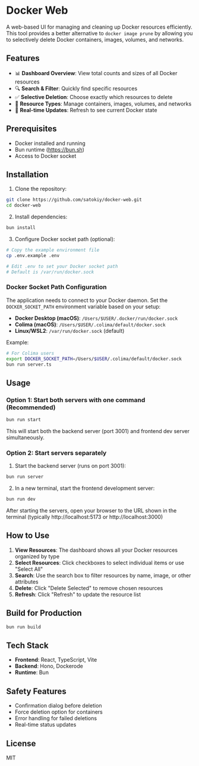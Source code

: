 # Docker Web

A web-based UI for managing and cleaning up Docker resources efficiently. This tool provides a better alternative to `docker image prune` by allowing you to selectively delete Docker containers, images, volumes, and networks.

## Features

- 📊 **Dashboard Overview**: View total counts and sizes of all Docker resources
- 🔍 **Search & Filter**: Quickly find specific resources
- ✅ **Selective Deletion**: Choose exactly which resources to delete
- 🎯 **Resource Types**: Manage containers, images, volumes, and networks
- 🔄 **Real-time Updates**: Refresh to see current Docker state

## Prerequisites

- Docker installed and running
- Bun runtime (https://bun.sh)
- Access to Docker socket

## Installation

1. Clone the repository:
```bash
git clone https://github.com/satokiy/docker-web.git
cd docker-web
```

2. Install dependencies:
```bash
bun install
```

3. Configure Docker socket path (optional):
```bash
# Copy the example environment file
cp .env.example .env

# Edit .env to set your Docker socket path
# Default is /var/run/docker.sock
```

### Docker Socket Path Configuration

The application needs to connect to your Docker daemon. Set the `DOCKER_SOCKET_PATH` environment variable based on your setup:

- **Docker Desktop (macOS)**: `/Users/$USER/.docker/run/docker.sock`
- **Colima (macOS)**: `/Users/$USER/.colima/default/docker.sock`
- **Linux/WSL2**: `/var/run/docker.sock` (default)

Example:
```bash
# For Colima users
export DOCKER_SOCKET_PATH=/Users/$USER/.colima/default/docker.sock
bun run server.ts
```

## Usage

### Option 1: Start both servers with one command (Recommended)
```bash
bun run start
```
This will start both the backend server (port 3001) and frontend dev server simultaneously.

### Option 2: Start servers separately
1. Start the backend server (runs on port 3001):
```bash
bun run server
```

2. In a new terminal, start the frontend development server:
```bash
bun run dev
```

After starting the servers, open your browser to the URL shown in the terminal (typically http://localhost:5173 or http://localhost:3000)

## How to Use

1. **View Resources**: The dashboard shows all your Docker resources organized by type
2. **Select Resources**: Click checkboxes to select individual items or use "Select All"
3. **Search**: Use the search box to filter resources by name, image, or other attributes
4. **Delete**: Click "Delete Selected" to remove chosen resources
5. **Refresh**: Click "Refresh" to update the resource list

## Build for Production

```bash
bun run build
```

## Tech Stack

- **Frontend**: React, TypeScript, Vite
- **Backend**: Hono, Dockerode
- **Runtime**: Bun

## Safety Features

- Confirmation dialog before deletion
- Force deletion option for containers
- Error handling for failed deletions
- Real-time status updates

## License

MIT
